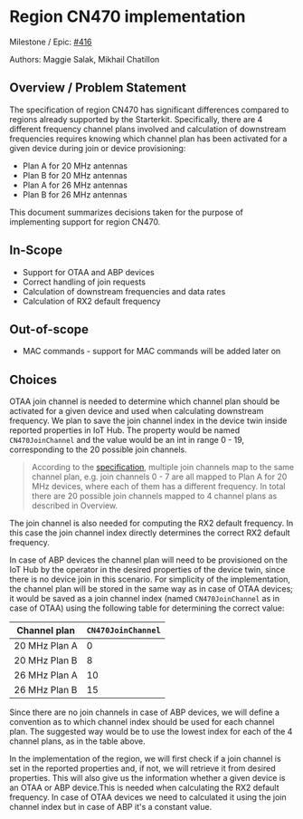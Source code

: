 # Region CN470 implementation

Milestone / Epic: [#416](https://github.com/Azure/iotedge-lorawan-starterkit/issues/416)

Authors: Maggie Salak, Mikhail Chatillon

## Overview / Problem Statement

The specification of region CN470 has significant differences compared to regions already supported by the Starterkit. Specifically, there are 4 different frequency channel plans involved and calculation of downstream frequencies requires knowing which channel plan has been activated for a given device during join or device provisioning:

- Plan A for 20 MHz antennas
- Plan B for 20 MHz antennas
- Plan A for 26 MHz antennas
- Plan B for 26 MHz antennas

This document summarizes decisions taken for the purpose of implementing support for region CN470.

## In-Scope

- Support for OTAA and ABP devices
- Correct handling of join requests
- Calculation of downstream frequencies and data rates
- Calculation of RX2 default frequency

## Out-of-scope

- MAC commands - support for MAC commands will be added later on

## Choices

OTAA join channel is needed to determine which channel plan should be activated for a given device and used when calculating downstream frequency.
We plan to save the join channel index in the device twin inside reported properties in IoT Hub. The property would be named `CN470JoinChannel` and the value would be an int in range 0 - 19, corresponding to the 20 possible join channels.

>According to the [specification](https://lora-alliance.org/wp-content/uploads/2021/05/RP002-1.0.3-FINAL-1.pdf), multiple join channels map to the same channel plan, e.g. join channels 0 - 7 are all mapped to Plan A for 20 MHz devices, where each of them has a different frequency. In total there are 20 possible join channels mapped to 4 channel plans as described in Overview.

The join channel is also needed for computing the RX2 default frequency. In this case the join channel index directly determines the correct RX2 default frequency.

In case of ABP devices the channel plan will need to be provisioned on the IoT Hub by the operator in the desired properties of the device twin, since there is no device join in this scenario. For simplicity of the implementation, the channel plan will be stored in the same way as in case of OTAA devices; it would be saved as a join channel index (named `CN470JoinChannel` as in case of OTAA) using the following table for determining the correct value:

| Channel plan | `CN470JoinChannel` |
| ------------ | ----|
| 20 MHz Plan A | 0  |
| 20 MHz Plan B | 8  |
| 26 MHz Plan A | 10 |
| 26 MHz Plan B | 15 |

Since there are no join channels in case of ABP devices, we will define a convention as to which channel index should be used for each channel plan. The suggested way would be to use the lowest index for each of the 4 channel plans, as in the table above.

In the implementation of the region, we will first check if a join channel is set in the reported properties and, if not, we will retrieve it from desired properties. This will also give us the information whether a given device is an OTAA or ABP device.This is needed when calculating the RX2 default frequency. In case of OTAA devices we need to calculated it using the join channel index but in case of ABP it's a constant value.
